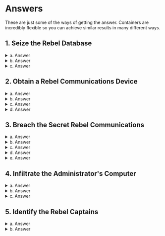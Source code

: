 # Answers
These are just some of the ways of getting the answer. Containers are incredibly flexible so you can achieve similar results in many different ways.

## 1. Seize the Rebel Database

<details>
  <summary>a. Answer</summary>

  Pull the rebel database image from Dockerhub

  ```
  docker pull rebel-database:latest
  ```
</details>
<details>
  <summary>b. Answer</summary>

  Run the database using docker run

  ```
  docker run -d --name rebel-database rebel-database:latest
  ```

  Or create the container and start it with docker create and start

  ```
  docker create --name rebel-database rebel-database:latest
  docker start -d rebel-database
  ```
</details>
<details>
  <summary>c. Answer</summary>

  List running containers either through ps or container ls
  ```
  docker ps
  ```
  ```
  docker container ls
  ```

  You can list all contianers, including ones that have stopped, through:

  ```
  docker container ls -a
  ```
</details>

## 2. Obtain a Rebel Communications Device

<details>
  <summary>a. Answer</summary>

  Build the image using the rebel_communications directory. You will need to point docker build command to the desired directory. The docker build command will automattically find the Dockerfile file if it is named as such.

  ```
  docker build -t rebel-communications ./services/rebel_communications
  ```
</details>
<details>
  <summary>b. Answer</summary>

  Launch the container for the image built previously. Ensure it is running using ls

  ```
  docker run --name rebel-device rebel-communications
  docker contianer ls
  ```
</details>
<details>
  <summary>c. Answer</summary>

  Relaunch the container for the image built previously but with a host port bound to the contianer 8000 port.

  Port binding is of the form: ```<host port>:<container port>```. This convention of host on the left and container on the right is the same for almost all commands in docker.

  ```
  docker run --name rebel-device -d -p 8000:8000 rebel-communications
  ```
</details>
<details>
  <summary>d. Answer</summary>

  You can use the UI accessed through your browser to the url ```http://loclahost:8000/docs```.

  Or by using curl, the message uuids are found from the generic endpoint:

  ```
  curl http://localhost:8000/messages/
  curl http://localhost:8000/messages/{message uuid}
  ```

  The database name should be `rebel-missions`
</details>

## 3. Breach the Secret Rebel Communications

<details>
  <summary>a. Answer</summary>

  Build the image using the rebel_secret_communications directory. 

  ```
  docker build -t rebel-secret-communications ./services/rebel_secret_communications
  ```
</details>
<details>
  <summary>b. Answer</summary>

  Launch as usual to connect the container to the default network. 

  ```
  docker run -d --name rebel-secret-device rebel-secret-communications
  ```

  Or create your own docker network and connect it to that. Remember to connect subsiquent containers to the same network if you want them to have access.
  
  ```
  docker network create -d bridge my-network
  docker run -d --name rebel-secret-device --network my-network rebel-secret-communications
  ```
</details>
<details>
  <summary>c. Answer</summary>

  You need to find the ip of the rebel secret communications container (or use its dns name which will be its docker name by default). That can be done by using docker inspect on the network or the contianer. Both will produce a lot of output but will include the ip that we are looking for.

  ```
  docker network inspect my-network
  docker container inspect rebel-secret-device
  ``` 
</details>
<details>
  <summary>d. Answer</summary>

  You can launch any container you want. I would recommend one that contains some kind of indefinitly running server and then exec into its terminal.

  ```
  docker run -it --user root postgresql:latest /bin/bash
  ```

  But you could also run the command every time and let the container stop.

  ```
  docker run --user root <my image> <commands>
  ``` 
</details>
<details>
  <summary>e. Answer</summary>

  You need to execute these commands from a sibling container. This container can be accessed either through exec into its terminal or spinning up the terminal every time and passing the commands into the run command (see previous answer). 
  
  As before the uuids can be found from the generic endpoint.

  ```
  curl <ip or name>:8001/secret_messages/
  curl <ip or name>:8001/secret_messages/{message uuid}
  ```
</details>

## 4. Infiltrate the Administrator's Computer

<details>
  <summary>a. Answer</summary>

  TODO
</details>
<details>
  <summary>b. Answer</summary>

  TODO
</details>
<details>
  <summary>c. Answer</summary>

  TODO
</details>

## 5. Identify the Rebel Captains

<details>
  <summary>a. Answer</summary>

  You can access the database through an interactive terminal with the aquired credentials.

  ```
  docker run -it --user root rebel-database psql -U leia -w r2d2-123! -d rebel-missions
  ```
</details>

<details>
  <summary>b. Answer</summary>

  Answers are in the sql file [`./services/rebel_database/database.sql`](./services/rebel_database/database.sql)
</details>